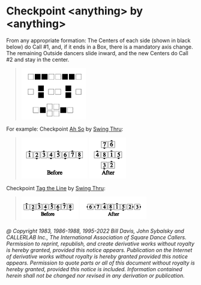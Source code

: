 
# Checkpoint \<anything> by \<anything>

From any appropriate formation: The Centers of each side (shown in black
below) do Call #1, and, if it ends in a Box, there is a mandatory axis change.
The remaining Outside dancers slide inward, and the new Centers do Call #2 and
stay in the center. 

> 
> ![alt](checkpoint_1.png)
> 

For example: Checkpoint [Ah So](../c1/ah_so.md) by 
[Swing Thru](../b2/swing_thru.md): 

> 
> ![alt](checkpoint_2a.png)
> ![alt](checkpoint_2b.png)
> 

Checkpoint [Tag the Line](../ms/tag.md) by 
[Swing Thru](../b2/swing_thru.md):

> 
> ![alt](checkpoint_3a.png)
> ![alt](checkpoint_3b.png)
> 

###### @ Copyright 1983, 1986-1988, 1995-2022 Bill Davis, John Sybalsky and CALLERLAB Inc., The International Association of Square Dance Callers. Permission to reprint, republish, and create derivative works without royalty is hereby granted, provided this notice appears. Publication on the Internet of derivative works without royalty is hereby granted provided this notice appears. Permission to quote parts or all of this document without royalty is hereby granted, provided this notice is included. Information contained herein shall not be changed nor revised in any derivation or publication.
